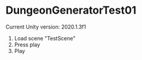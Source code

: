 # DungeonGeneratorTest01

Current Unity version: 2020.1.3f1

1. Load scene "TestScene"
2. Press play
3. Play
